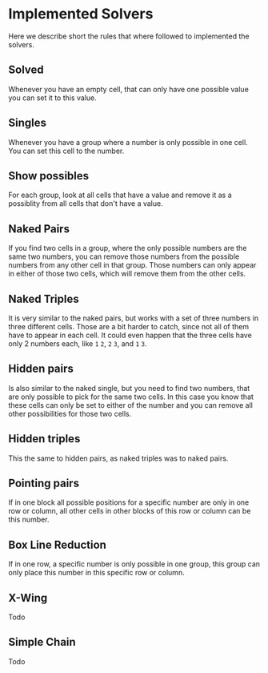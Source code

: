 # Implemented Solvers

Here we describe short the rules that where followed to implemented the solvers.

## Solved

Whenever you have an empty cell, that can only have one possible value you can set it to this value.

## Singles

Whenever you have a group where a number is only possible in one cell. You can set this cell to the number.

## Show possibles

For each group, look at all cells that have a value and remove it as a possiblity from all cells that don't have a value.

## Naked Pairs

If you find two cells in a group, where the only possible numbers are the same two numbers, you can remove those numbers 
from the possible numbers from any other cell in that group. Those numbers can only appear in either of those two cells,
which will remove them from the other cells.

## Naked Triples

It is very similar to the naked pairs, but works with a set of three numbers in three different cells. Those are a bit 
harder to catch, since not all of them have to appear in each cell. It could even happen that the three cells have only 
2 numbers each, like `1` `2`, `2` `3`, and `1` `3`.

## Hidden pairs

Is also similar to the naked single, but you need to find two numbers, that are only possible to pick for the same two 
cells. In this case you know that these cells can only be set to either of the number and you can remove all other
possibilities for those two cells.

## Hidden triples

This the same to hidden pairs, as naked triples was to naked pairs. 

## Pointing pairs

If in one block all possible positions for a specific number are only in one row or column, all other cells in other blocks 
of this row or column can be this number.

## Box Line Reduction

If in one row, a specific number is only possible in one group, this group can only place this number in this specific row
or column.

## X-Wing

Todo

## Simple Chain

Todo

